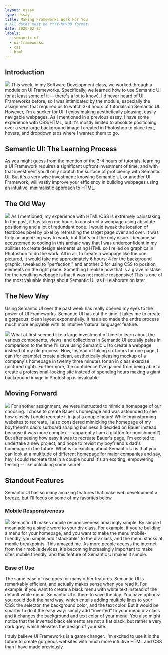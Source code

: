 ```yaml
---
layout: essay
type: essay
title: Making Frameworks Work For You
# All dates must be YYYY-MM-DD format!
date: 2020-02-27
labels:
  - semantic-ui
  - ui-frameworks
  - css
  - html
---
```


## Introduction
<img class="ui tiny right floated image" src="../images/fw5.png">
This week, in my Software Development class, we worked through a module on UI Frameworks. Specifically, we learned how to use Semantic UI (or at least some of it -- there's a lot to know). I'd never heard of UI Frameworks before, so I was intimidated by the module, especially the assignment that required us to watch 3-4 hours of tutorials on Semantic UI. However, I'm a sucker for UI! I enjoy making aesthetically pleasing, easily navigable webpages. As I mentioned in a previous essay, I have some experience with CSS/HTML, but it's mostly limited to absolute positioning over a very large background image I created in Photoshop to place text, hovers, and dropdown tabs where I wanted them to go.

## Semantic UI: The Learning Process
As you might guess from the mention of the 3-4 hours of tutorials, learning a UI Framework requires a significant upfront investment of time, and with that investment you'll only scratch the surface of proficiency with Semantic UI. But it's a very wise investment: knowing Semantic UI, or another UI Framework, will vastly improve your efficiency in building webpages using an intuitive, minimalistic approach to HTML.

## The Old Way
<img class="ui medium left floated image" src="../images/fw2.png">
As I mentioned, my experience with HTML/CSS is extremely painstaking. In the past, it has taken me hours to construct a webpage using absolute positioning and a lot of redundant code. I would tweak the location of textboxes pixel by pixel by refreshing the target page over and over. It was truly an agonizing way to work, but that's not the only issue. I became so accustomed to coding in this archaic way that I was underconfident in my abilities to create design elements using HTML so I relied on graphics in Photoshop to do the work. All in all, to create a webpage like the one pictured, it would take me approximately 6 hours: 4 for the background graphic, tweaked to "perfection," and another 2 for using CSS to position elements on the right place. Something I realize now that is a grave mistake for the resulting webpage is that it was not mobile responsive! This is one of the most valuable things about Semantic UI, as I'll elaborate on later.

## The New Way
Using Semantic UI over the past week has really opened my eyes to the power of UI Frameworks. Semantic UI has cut the time it takes me to create a gorgeous, clean layout exponentially. It has also made the entire process much more enjoyable with its intuitive 'natural language' feature.

<img class="ui medium right floated image" src="../images/fw1.png">
What at first seemed like a large investment of time to learn about the various components, views, and collections in Semantic UI actually pales in comparison to the time I'll save using Semantic UI to create a webpage instead of my old process. Now, instead of taking six hours for one page, I can (for example) create a clean, aesthetically pleasing mockup of a company's homepage in twenty three minutes for an in class exercise (pictured right). Furthermore, the confidence I've gained from being able to create a professional-looking site instead of spending hours making a giant background image in Photoshop is invaluable.

## Moving Forward

<img class="ui medium left floated image" src="../images/fw3.png">
For another assignment, we were instructed to mimic a homepage of our choosing. I chose to create Bauer's homepage and was astounded to see how closely I could recreate it in just a couple hours! While brainstorming websites to recreate, I also considered mimicking the homepage of my boyfriend's dad's surboard shaping business (I decided on Bauer instead because it was more complex -- apparently I am a glutton for punishment?). But after seeing how easy it was to recreate Bauer's page, I'm excited to undertake a new project, and hope to revisit my boyfriend's dad's homepage in the future. What is so exciting about Semantic UI is that you can look at a multitude of different homepage for major companies and say, hey, I could recreate that in a couple hours! It's an exciting, empowering feeling -- like unlocking some secret.

## Standout Features

Semantic UI has so many amazing features that make web development a breeze, but I'll focus on some of my favorites below.

### Mobile Responsiveness
<img class="ui small right floated image" src="../images/fw4.png">
Semantic UI makes mobile responsiveness amazingly simple. By simple I mean adding a single word to your div class. For example, if you're building a menu for your homepage, and you want to make the menu mobile-friendly, you simple add "stackable" to the div class, and the menu stacks at mobile breakpoints. This amazed me. As more people access the internet from their mobile devices, it's becoming increasingly important to make sites mobile friendly, and this feature of Semantic UI makes it simple.

### Ease of Use
The same ease of use goes for many other features. Semantic UI is remarkably efficient, and actually makes sense when you read it. For example, if you want to create a black menu with white text instead of the default white menu, Semantic UI is there to save the day. You have options: you could do it the hard way, which entails adding multiple lines to your CSS: the selector, the background color, and the text color. But it would be smarter to do it the easy way: simply add "inverted" to your menu div class and it changes the background and text color of your menu. You also might notice that the inverted black elements are not a flat black, but rather a very dark grey, which elevates the design of your site.

I truly believe UI Frameworks is a game changer. I'm excited to use it in the future to create gorgeous websites with much more intuitive HTML and CSS than I have made previously. 
